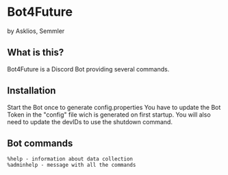 # Bot4Future
by Asklios, Semmler

## What is this?
Bot4Future is a Discord Bot providing several commands.


## Installation
Start the Bot once to generate config.properties
You have to update the Bot Token in the "config" file wich is generated on first startup.
You will also need to update the devIDs to use the shutdown command.

## Bot commands
```
%help - information about data collection
%adminhelp - message with all the commands
```
